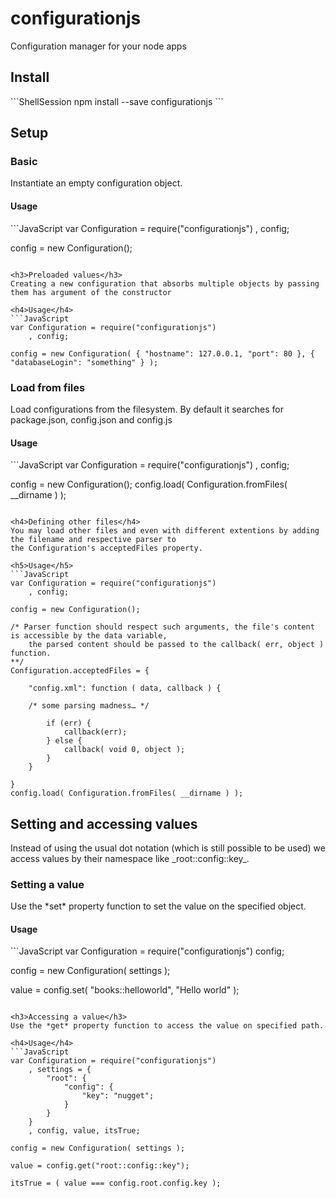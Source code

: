 configurationjs
===============

Configuration manager for your node apps


<h2>Install</h2>
```ShellSession
npm install --save configurationjs
```



<h2>Setup</h2>

<h3>Basic</h3>
Instantiate an empty configuration object.
<h4>Usage</h4>
```JavaScript
var Configuration = require("configurationjs")
	, config;
	
config = new Configuration();
```

<h3>Preloaded values</h3>
Creating a new configuration that absorbs multiple objects by passing them has argument of the constructor

<h4>Usage</h4>
```JavaScript
var Configuration = require("configurationjs")
	, config;
	
config = new Configuration( { "hostname": 127.0.0.1, "port": 80 }, { "databaseLogin": "something" } );
```

<h3>Load from files</h3>
Load configurations from the filesystem.
By default it searches for package.json, config.json and config.js

<h4>Usage</h4>
```JavaScript
var Configuration = require("configurationjs")
	, config;
	
config = new Configuration();
config.load( Configuration.fromFiles( __dirname ) );
```

<h4>Defining other files</h4>
You may load other files and even with different extentions by adding the filename and respective parser to
the Configuration's acceptedFiles property.

<h5>Usage</h5>
```JavaScript
var Configuration = require("configurationjs")
	, config;
	
config = new Configuration();

/* Parser function should respect such arguments, the file's content is accessible by the data variable,
	the parsed content should be passed to the callback( err, object ) function.
**/
Configuration.acceptedFiles = {

	"config.xml": function ( data, callback ) {
	
	/* some parsing madness… */
	
		if (err) {
			callback(err);
		} else {
			callback( void 0, object );
		}
	}
	
}
config.load( Configuration.fromFiles( __dirname ) );
```

<h2>Setting and accessing values</h2>
Instead of using the usual dot notation (which is still possible to be used) we access values by their namespace like _root::config::key_.

<h3>Setting a value</h3>
Use the *set* property function to set the value on the specified object.

<h4>Usage</h4>
```JavaScript
var Configuration = require("configurationjs")
	config;
	
config = new Configuration( settings );

value = config.set( "books::helloworld", "Hello world" );
```

<h3>Accessing a value</h3>
Use the *get* property function to access the value on specified path.

<h4>Usage</h4>
```JavaScript
var Configuration = require("configurationjs")
	, settings = { 
		"root": {
			"config": {
				"key": "nugget";
			}
		}
	}
	, config, value, itsTrue;
	
config = new Configuration( settings );

value = config.get("root::config::key");

itsTrue = ( value === config.root.config.key );
```

